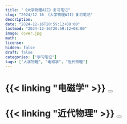 ```yaml
---
title: "《大学物理AII》复习笔记"
slug: "2024/12 16 《大学物理AII》复习笔记"
description:
date: "2024-12-16T20:59:12+08:00"
lastmod: "2024-12-16T20:59:12+08:00"
image: cover.jpg
math:
license:
hidden: false
draft: false
categories: ["学习笔记"]
tags: ["大学物理", "电磁学", "近代物理"]
---
```


# {{< linking "电磁学" >}} <button onclick="toggleContent('content0')" id="button0"></button>
<div id="content0" style="display:none;">
    {{< include "电磁学/index.md" >}}
</div>

<!-- # {{< linking "电磁学/常用公式" >}} <button onclick="toggleContent('content2')" id="button2"></button>
<div id="content2" style="display:none;">
    {{< include "电磁学/常用公式/index.md" >}}
</div> -->


# {{< linking "近代物理" >}} <button onclick="toggleContent('content1')" id="button1"></button>
<div id="content1" style="display:none;">
    {{< include "近代物理/index.md" >}}
</div>

<style>
    .article-content button {
        background-color: #008CBA; /* Blue */
        border: none;
        color: white;
        padding: 10px 20px;
        text-align: center;
        text-decoration: none;
        display: inline-block;
        font-size: 14px;
        margin-left: 10px;
        cursor: pointer;
        border-radius: 5px;
        transition: background-color 0.3s ease;
        float: right; /* Align to the right */
        align-items: center;
        justify-content: center;
    }
    .article-content button:before {
        content: "显示内容";
    }
    .article-content button:after {
        content: "隐藏内容";
        display: none;
    }
    .article-content button.active {
        background-color: #FF9800; /* Orange when active */
    }
    .article-content button.active:before {
        display: none;
    }
    .article-content button.active:after {
        display: inline;
    }
    .article-content button:hover {
        background-color: #005f73; /* Darker blue on hover */
    }
    .article-content button.active:hover {
        background-color: #EF6C00; /* Darker orange on hover when active */
    }
</style>

<script>
    function toggleContent(id) {
        var content = document.getElementById(id);
        var button = document.querySelector(`#button${id.slice(-1)}`);
        if (content.style.display === "none") {
            content.style.display = "block";
            button.classList.add('active');
        } else {
            content.style.display = "none";
            button.classList.remove('active');
        }
    }
</script>
